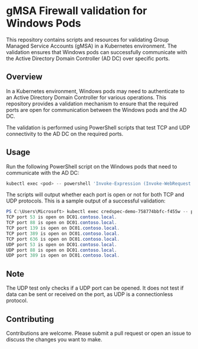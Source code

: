 # gMSA Firewall validation for Windows Pods

This repository contains scripts and resources for validating Group Managed Service Accounts (gMSA) in a Kubernetes environment. The validation ensures that Windows pods can successfully communicate with the Active Directory Domain Controller (AD DC) over specific ports.

## Overview

In a Kubernetes environment, Windows pods may need to authenticate to an Active Directory Domain Controller for various operations. This repository provides a validation mechanism to ensure that the required ports are open for communication between the Windows pods and the AD DC.

The validation is performed using PowerShell scripts that test TCP and UDP connectivity to the AD DC on the required ports.

## Usage

Run the following PowerShell script on the Windows pods that need to communicate with the AD DC:

```powershell
kubectl exec <pod> -- powershell 'Invoke-Expression (Invoke-WebRequest -Uri "https://raw.githubusercontent.com/vrapolinario/gMSAFirewallValidation/main/validation.ps1" -UseBasicParsing).Content'
```

The scripts will output whether each port is open or not for both TCP and UDP protocols.
This is a sample output of a successful validation:

```powershell
PS C:\Users\Microsoft> kubectl exec credspec-demo-758774bbfc-f455w -- powershell 'Invoke-Expression (Invoke-WebRequest -Uri "https://raw.githubusercontent.com/vrapolinario/gMSAFirewallValidation/main/validation.ps1" -UseBasicParsing).Content'
TCP port 53 is open on DC01.contoso.local.
TCP port 88 is open on DC01.contoso.local.
TCP port 139 is open on DC01.contoso.local.
TCP port 389 is open on DC01.contoso.local.
TCP port 636 is open on DC01.contoso.local.
UDP port 53 is open on DC01.contoso.local.
UDP port 88 is open on DC01.contoso.local.
UDP port 389 is open on DC01.contoso.local.
```

## Note

The UDP test only checks if a UDP port can be opened. It does not test if data can be sent or received on the port, as UDP is a connectionless protocol.

## Contributing

Contributions are welcome. Please submit a pull request or open an issue to discuss the changes you want to make.
